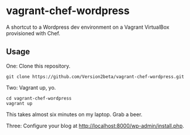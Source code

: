 # vagrant-chef-wordpress

A shortcut to a Wordpress dev environment on a Vagrant VirtualBox provisioned with Chef.

## Usage

One: Clone this repository.

```
git clone https://github.com/Version2beta/vagrant-chef-wordpress.git
```

Two: Vagrant up, yo.

```
cd vagrant-chef-wordpress
vagrant up
```

This takes almost six minutes on my laptop. Grab a beer.

Three: Configure your blog at [http://localhost:8000/wp-admin/install.php](http://localhost:8000/wp-admin/install.php).


